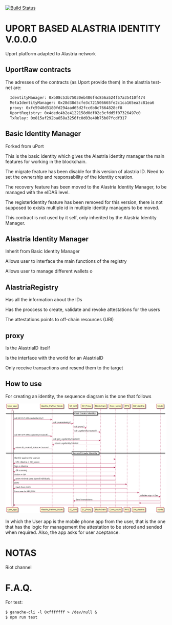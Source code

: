 [![Build Status](https://travis-ci.org/alastria/alastria-identity.svg?branch=feature%2FAlastriaIdentityManager)](https://travis-ci.org/alastria/alastria-identity)

# UPORT BASED ALASTRIA IDENTITY V.0.0.0
Uport platform adapted to Alastria network

## UportRaw contracts
The adresses of the contracts (as Uport provide them) in the alastria test-net are:
```
  IdentityManager: 0xb08c53b75030eb406f4c856a524f57a35410f474
  MetaIdentityManager: 0x28d38d5cfe3c721506665fe2c1ca165ea3c81ea6
  proxy: 0xfc5940d3180fd294aad65d2fcc6b8c7664828cf8
  UportRegistry: 0x4dedc4b2e4122158d0df02c3cfdd5f07326497c0
  TxRelay: 0x815af292ba858a3256fc0d03e40b75b07fcdf317
```

## Basic Identity Manager
Forked from uPort

This is the basic identity which gives the Alastria identity manager the main features for working in the blockchain.

The migrate feature has been disable for this version of alastria ID. Need to set the ownership and responsability of the identity creation.

The recovery feature has been moved to the Alastria Identity Manager, to be managed with the eIDAS level.

The registerIdentity feature has been removed for this version, there is not supposed to exists multiple id in multiple identity managers to be moved.

This contract is not used by it self, only inherited by the Alastria Identity Manager.

## Alastria Identity Manager
Inherit from Basic Identity Manager

Allows user to interface the main functions of the registry

Allows user to manage different wallets o

## AlastriaRegistry
Has all the information about the IDs

Has the proccess to create, validate and revoke attestations for the users

The attestations points to off-chain resources (URI)

## proxy
Is the AlastriaID itself

Is the interface with the world for an AlastriaID

Only receive transactions and resend them to the target

## How to use
For creating an identity, the sequence diagram is the one that follows

![alt text](https://github.com/alastria/alastria-identity/blob/develop/Docs/NewIdentity.png)

In which the User app is the mobile phone app from the user, that is the one that has the logic for management the attestation to be stored and sended when required. Also, the app asks for user aceptance.

# NOTAS

Riot channel

# F.A.Q.

For test: 

```
$ ganache-cli -l 0xfffffff > /dev/null &
$ npm run test
```


